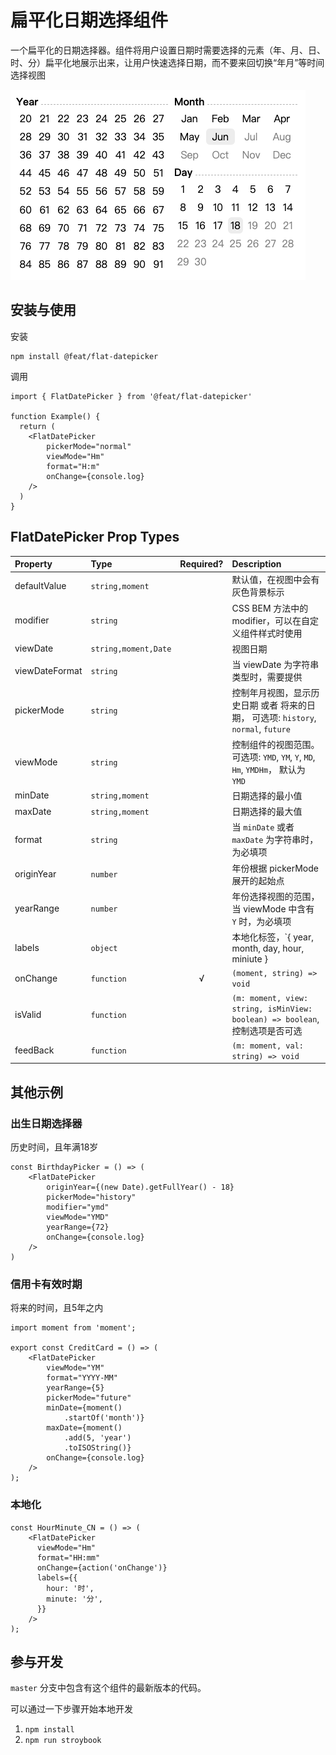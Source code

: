 # 扁平化日期选择组件

一个扁平化的日期选择器。组件将用户设置日期时需要选择的元素（年、月、日、时、分）扁平化地展示出来，让用户快速选择日期，而不要来回切换“年月”等时间选择视图

![Screenshot](./screenshot.png)

## 安装与使用

安装

```
npm install @feat/flat-datepicker
```

调用

```
import { FlatDatePicker } from '@feat/flat-datepicker'

function Example() {
  return (
    <FlatDatePicker
        pickerMode="normal"
        viewMode="Hm"
        format="H:m"
        onChange={console.log}
    />
  )
}
```


## FlatDatePicker Prop Types

| Property                   | Type     | Required? | Description     |
| :------------------------- | :------- | :-------: | :---- |
| defaultValue | `string,moment` | | 默认值，在视图中会有灰色背景标示 |
| modifier | `string` | | CSS BEM 方法中的 modifier，可以在自定义组件样式时使用 |
| viewDate | `string,moment,Date` | | 视图日期 |
| viewDateFormat | `string` | | 当 viewDate 为字符串类型时，需要提供 |
| pickerMode | `string` | | 控制年月视图，显示历史日期 或者 将来的日期， 可选项: `history`, `normal`, `future` |
| viewMode | `string` | | 控制组件的视图范围。 可选项: `YMD`, `YM`, `Y`, `MD`, `Hm`, `YMDHm`， 默认为 `YMD` |
| minDate | `string,moment` | | 日期选择的最小值 |
| maxDate | `string,moment` | | 日期选择的最大值 |
| format | `string` | | 当 `minDate` 或者 `maxDate` 为字符串时，为必填项 |
| originYear | `number` | | 年份根据 pickerMode 展开的起始点 |
| yearRange | `number` | | 年份选择视图的范围，当 viewMode 中含有 `Y` 时，为必填项 |
| labels  | `object` | | 本地化标签，`{ year, month, day, hour, miniute } |
| onChange | `function` | √ | `(moment, string) => void`
| isValid | `function` | | `(m: moment, view: string, isMinView: boolean) => boolean`, 控制选项是否可选 |
| feedBack | `function` | | `(m: moment, val: string) => void` |

## 其他示例

### 出生日期选择器

历史时间，且年满18岁

```
const BirthdayPicker = () => (
    <FlatDatePicker
        originYear={(new Date).getFullYear() - 18}
        pickerMode="history"
        modifier="ymd"
        viewMode="YMD"
        yearRange={72}
        onChange={console.log}
    />
)
```

### 信用卡有效时期

将来的时间，且5年之内

```
import moment from 'moment';

export const CreditCard = () => (
    <FlatDatePicker
        viewMode="YM"
        format="YYYY-MM"
        yearRange={5}
        pickerMode="future"
        minDate={moment()
            .startOf('month')}
        maxDate={moment()
            .add(5, 'year')
            .toISOString()}
        onChange={console.log}
    />
);
```

### 本地化

```
const HourMinute_CN = () => (
    <FlatDatePicker
      viewMode="Hm"
      format="HH:mm"
      onChange={action('onChange')}
      labels={{
        hour: '时',
        minute: '分',
      }}
    />
);
```

## 参与开发

`master` 分支中包含有这个组件的最新版本的代码。

可以通过一下步骤开始本地开发

1. `npm install`
2. `npm run stroybook` 
